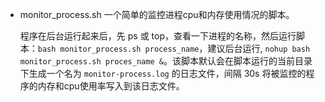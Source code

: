 
- monitor_process.sh 一个简单的监控进程cpu和内存使用情况的脚本。
  
  程序在后台运行起来后，先 ps 或 top，查看一下进程的名称，然后运行脚本：`bash monitor_process.sh process_name`，建议后台运行, `nohup bash monitor_process.sh proces_name &`。该脚本默认会在脚本运行的当前目录下生成一个名为 `monitor-process.log` 的日志文件，间隔 30s 将被监控的程序的内存和cpu使用率写入到该日志文件。